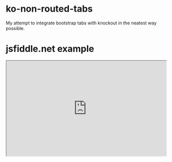 # ko-non-routed-tabs

My attempt to integrate bootstrap tabs with knockout in the neatest way possible.

# jsfiddle.net example

<iframe
  style="width: 100%; height: 300px"
  src="http://jsfiddle.net/astrapi69/17ahxhqk/embedded/">
</iframe>
